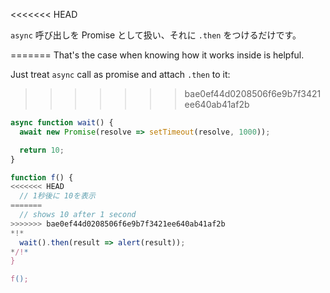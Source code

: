 
<<<<<<< HEAD

`async` 呼び出しを Promise として扱い、それに `.then` をつけるだけです。

=======
That's the case when knowing how it works inside is helpful.

Just treat `async` call as promise and attach `.then` to it:
>>>>>>> bae0ef44d0208506f6e9b7f3421ee640ab41af2b
```js run
async function wait() {
  await new Promise(resolve => setTimeout(resolve, 1000));

  return 10;
}

function f() {
<<<<<<< HEAD
  // 1秒後に 10を表示
=======
  // shows 10 after 1 second
>>>>>>> bae0ef44d0208506f6e9b7f3421ee640ab41af2b
*!*
  wait().then(result => alert(result));
*/!*
}

f();
```
